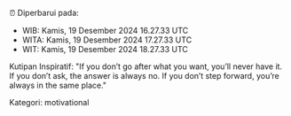 ⏰ Diperbarui pada:
- WIB: Kamis, 19 Desember 2024 16.27.33 UTC
- WITA: Kamis, 19 Desember 2024 17.27.33 UTC
- WIT: Kamis, 19 Desember 2024 18.27.33 UTC

Kutipan Inspiratif:
"If you don’t go after what you want, you’ll never have it. If you don’t ask, the answer is always no. If you don’t step forward, you’re always in the same place."


Kategori: motivational

